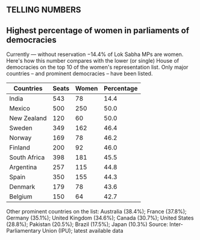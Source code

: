 ## TELLING NUMBERS

## Highest percentage of women in parliaments of democracies

Currently — without reservation  $- 14.4\%$  of Lok Sabha MPs are women. Here's how this number compares with the lower (or single) House of democracies on the top 10 of the women's representation list. Only major countries – and prominent democracies – have been listed.

| Countries    | Seats | Women | Percentage |
|--------------|-------|-------|------------|
| India        | 543   | 78    | 14.4       |
| Mexico       | 500   | 250   | 50.0       |
| New Zealand  | 120   | 60    | 50.0       |
| Sweden       | 349   | 162   | 46.4       |
| Norway       | 169   | 78    | 46.2       |
| Finland      | 200   | 92    | 46.0       |
| South Africa | 398   | 181   | 45.5       |
| Argentina    | 257   | 115   | 44.8       |
| Spain        | 350   | 155   | 44.3       |
| Denmark      | 179   | 78    | 43.6       |
| Belgium      | 150   | 64    | 42.7       |

Other prominent countries on the list: Australia (38.4%); France (37.8%); Germany (35.1%); United Kingdom (34.6%); Canada (30.7%); United States (28.8%); Pakistan (20.5%); Brazil (17.5%); Japan (10.3%) Source: Inter-Parliamentary Union (IPU); latest available data